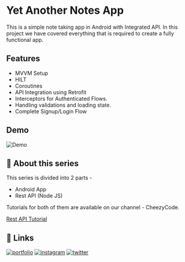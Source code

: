 
# Yet Another Notes App

This is a simple note taking app in Android with Integrated API. In this project we have covered everything that is required to create a fully functional app.



## Features

- MVVM Setup
- HILT
- Coroutines
- API Integration using Retrofit
- Interceptors for Authenticated Flows.
- Handling validations and loading state.
- Complete Signup/Login Flow 


## Demo

![Demo](https://yt3.ggpht.com/SGWJWplTHs6omu72a_scFQDndpAfgwdj4Pct6Fs8BGO7gU9yyTMV2H4H0epk7OgnTxwFmsIFEP9D3Q=s640-c-fcrop64=1,00000000ffffffff-nd-v1-rwa)


## 🚀 About this series
This series is divided into 2 parts - 

  - Android App
  - Rest API (Node JS)

Tutorials for both of them are available on our channel - CheezyCode.

<a href="https://www.youtube.com/watch?v=XB247JIDmUI&list=PLRKyZvuMYSIMjYhIwc6vP2eVb9JI6Phsv" target="blank">Rest API Tutorial</a>



## 🔗 Links
[![portfolio](https://img.shields.io/badge/youtube-ff0000?style=for-the-badge&logo=youtube&logoColor=white)](https://www.youtube.com/c/CheezyCode/)
[![instagram](https://img.shields.io/badge/instagram-0A66C2?style=for-the-badge&logo=instagram&logoColor=white)](https://www.instagram.com/cheezycode)
[![twitter](https://img.shields.io/badge/twitter-1DA1F2?style=for-the-badge&logo=twitter&logoColor=white)](https://twitter.com/cheezycode)

